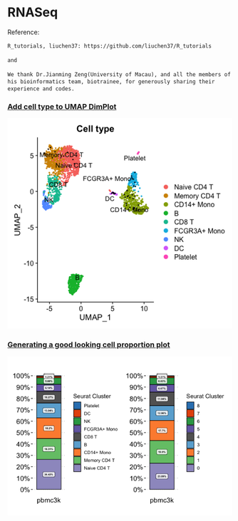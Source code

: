 # RNASeq

Reference: 
```
R_tutorials, liuchen37: https://github.com/liuchen37/R_tutorials

and

We thank Dr.Jianming Zeng(University of Macau), and all the members of his bioinformatics team, biotrainee, for generously sharing their experience and codes.
```

### [Add cell type to UMAP DimPlot](https://github.com/liuchen37/RNASeq/blob/main/Add%20cell%20type%20to%20UMAP%20dimension%20reduction%20plot.r)

![alt_text](https://github.com/liuchen37/Pics/blob/main/UMPA+celltype.png?raw=true)

### [Generating a good looking cell proportion plot](https://github.com/liuchen37/RNASeq/blob/main/Generating%20a%20good%20looking%20cell%20proportion%20plot.r)

![alt text](https://github.com/liuchen37/Pics/blob/main/PropPlot.png?raw=true)
